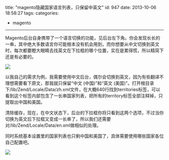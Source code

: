 title: "magento隐藏国家语言列表，只保留中英文"
id: 947
date: 2013-10-06 18:58:27
tags: 
categories: 
- magento
---

Magento后台自身携带了一个语言切换的功能，见后台左下角。你会发现长长的一串，其中绝大多数语言你可能根本没有机会用到，而你想要从中文切换到英文时，每次都要瞪大眼睛去找英文在下拉框的哪个位置，实在是累得慌，所以精简下还是有必要的。
<!-- more -->

![](http://hi.csdn.net/attachment/201005/14/0_1273798967f6K1.gif)

以我自己的需求为例，我需要使用中文后台，偶尔会切换到英文，因为有些翻译不理想需要看下原文，那我就只保留“中文 (中国)”和“英文 (美国)”。打开根目录下/lib/Zend/Locale/Data/zh.xml文件，在大概640行找到territories标签，可以看到这个标签内部包含了一长串国家列表，把所有的territory标签全部注释掉，只提取出中国和美国。

清除缓存，现在，在中文状态下，后台的下拉框你将只看到这两个选项，不过当你切换为英文后下拉框又变成一长串了，所以我们还需要对/lib/Zend/Locale/Data/en.xml做相似的处理。

同时系统基本设置里的国家列表也只剩中国和美国了，具体需要使用哪些国家各位自己配置吧。

![](http://hi.csdn.net/attachment/201005/14/0_1273800128hFRT.gif)